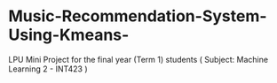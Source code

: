 # Music-Recommendation-System-Using-Kmeans-
LPU Mini Project for the final year (Term 1) students ( Subject: Machine Learning 2 - INT423 ) 
